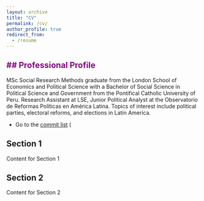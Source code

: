 ```yaml
---
layout: archive
title: "CV"
permalink: /cv/
author_profile: true
redirect_from:
  - /resume
---
```


<span style="color:#800080">## Professional Profile</span>
---

MSc Social Research Methods graduate from the London School of Economics and Political Science with a Bachelor of Social Science in Political Science and Government from the Pontifical Catholic University of Peru. Research Assistant at LSE, Junior Political Analyst at the Observatorio de Reformas Políticas en América Latina. Topics of interest include political parties, electoral reforms, and elections in Latin America.

* Go to the [commit list](https://github.com/academicpages/academicpages.github.io/commits/master) (

## Section 1
Content for Section 1

## Section 2
Content for Section 2
<!-- Add more sections and content as needed -->
